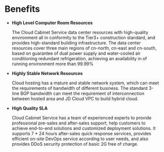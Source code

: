 # Benefits

- **High Level Computer Room Resources**

  The Cloud Cabinet Service data center resources with high-quality environment all in conformity to the Tier3+ construction standard, and provides high-standard building infrastructure. The data center resources cover three main regions of cn-north, cn-east and cn-south, based on guarantee of dual power supply and water-cooled air conditioning redundant refrigeration, achieving an availability in of running environment more than 99.99%
  
- **Highly Stable Network Resources**  

  Cloud hosting has a mature and stable network system, which can meet the requirements of bandwidth of different business. The standard 3-line BGP bandwidth can meet the requirement of interconnection between hosted area and JD Cloud VPC to build hybrid cloud.   
  
- **High Quality SLA**  

  Cloud Cabinet Service has a team of experienced experts to provide professional pre-sales and after-sales support, help customers to achieve end-to-end solutions and customized deployment solutions. It supports 7 * 24 hours after-sales quick response services, provides efficient on-site DevOps service according to user needs, and also provides DDoS security protection of basic 2G free of charge.

  
